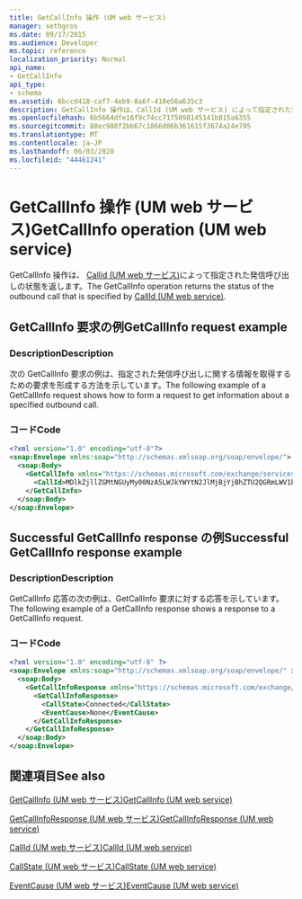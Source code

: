 ```yaml
---
title: GetCallInfo 操作 (UM web サービス)
manager: sethgros
ms.date: 09/17/2015
ms.audience: Developer
ms.topic: reference
localization_priority: Normal
api_name:
- GetCallInfo
api_type:
- schema
ms.assetid: 6bccd418-caf7-4eb9-8a6f-410e56a635c3
description: GetCallInfo 操作は、CallId (UM web サービス) によって指定された発信呼び出しの状態を返します。
ms.openlocfilehash: 6b5664dfe16f9c74cc7175098145141b815a6355
ms.sourcegitcommit: 88ec988f2bb67c1866d06b361615f3674a24e795
ms.translationtype: MT
ms.contentlocale: ja-JP
ms.lasthandoff: 06/03/2020
ms.locfileid: "44461241"
---
```

# <a name="getcallinfo-operation-um-web-service"></a><span data-ttu-id="81988-103">GetCallInfo 操作 (UM web サービス)</span><span class="sxs-lookup"><span data-stu-id="81988-103">GetCallInfo operation (UM web service)</span></span>

<span data-ttu-id="81988-104">GetCallInfo 操作は、 [Callid (UM web サービス)](callid-um-web-service.md)によって指定された発信呼び出しの状態を返します。</span><span class="sxs-lookup"><span data-stu-id="81988-104">The GetCallInfo operation returns the status of the outbound call that is specified by [CallId (UM web service)](callid-um-web-service.md).</span></span>
  
## <a name="getcallinfo-request-example"></a><span data-ttu-id="81988-105">GetCallInfo 要求の例</span><span class="sxs-lookup"><span data-stu-id="81988-105">GetCallInfo request example</span></span>

### <a name="description"></a><span data-ttu-id="81988-106">Description</span><span class="sxs-lookup"><span data-stu-id="81988-106">Description</span></span>

<span data-ttu-id="81988-107">次の GetCallInfo 要求の例は、指定された発信呼び出しに関する情報を取得するための要求を形成する方法を示しています。</span><span class="sxs-lookup"><span data-stu-id="81988-107">The following example of a GetCallInfo request shows how to form a request to get information about a specified outbound call.</span></span>
  
### <a name="code"></a><span data-ttu-id="81988-108">コード</span><span class="sxs-lookup"><span data-stu-id="81988-108">Code</span></span>

```XML
<?xml version="1.0" encoding="utf-8"?>
<soap:Envelope xmlns:soap="http://schemas.xmlsoap.org/soap/envelope/">
  <soap:Body>
    <GetCallInfo xmlns="https://schemas.microsoft.com/exchange/services/2006/messages">
      <CallId>MDlkZjllZGMtNGUyMy00NzA5LWJkYWYtN2JlMjBjYjBhZTU2QGRmLWV1bS0wMS5leGNoYW5nZS5jb3JwLm1pY3Jvc29mdC5jb20=</CallId>
    </GetCallInfo>
  </soap:Body>
</soap:Envelope>
```

## <a name="successful-getcallinfo-response-example"></a><span data-ttu-id="81988-109">Successful GetCallInfo response の例</span><span class="sxs-lookup"><span data-stu-id="81988-109">Successful GetCallInfo response example</span></span>

### <a name="description"></a><span data-ttu-id="81988-110">Description</span><span class="sxs-lookup"><span data-stu-id="81988-110">Description</span></span>

<span data-ttu-id="81988-111">GetCallInfo 応答の次の例は、GetCallInfo 要求に対する応答を示しています。</span><span class="sxs-lookup"><span data-stu-id="81988-111">The following example of a GetCallInfo response shows a response to a GetCallInfo request.</span></span>
  
### <a name="code"></a><span data-ttu-id="81988-112">コード</span><span class="sxs-lookup"><span data-stu-id="81988-112">Code</span></span>

```XML
<?xml version="1.0" encoding="utf-8" ?> 
<soap:Envelope xmlns:soap="http://schemas.xmlsoap.org/soap/envelope/" xmlns:xsi="http://www.w3.org/2001/XMLSchema-instance" xmlns:xsd="http://www.w3.org/2001/XMLSchema">
  <soap:Body>
    <GetCallInfoResponse xmlns="https://schemas.microsoft.com/exchange/services/2006/messages">
      <GetCallInfoResponse>
        <CallState>Connected</CallState> 
        <EventCause>None</EventCause> 
      </GetCallInfoResponse>
    </GetCallInfoResponse>
  </soap:Body>
</soap:Envelope>
```

## <a name="see-also"></a><span data-ttu-id="81988-113">関連項目</span><span class="sxs-lookup"><span data-stu-id="81988-113">See also</span></span>



[<span data-ttu-id="81988-114">GetCallInfo (UM web サービス)</span><span class="sxs-lookup"><span data-stu-id="81988-114">GetCallInfo (UM web service)</span></span>](getcallinfo-um-web-service.md)
  
[<span data-ttu-id="81988-115">GetCallInfoResponse (UM web サービス)</span><span class="sxs-lookup"><span data-stu-id="81988-115">GetCallInfoResponse (UM web service)</span></span>](getcallinforesponse-um-web-service.md)
  
[<span data-ttu-id="81988-116">CallId (UM web サービス)</span><span class="sxs-lookup"><span data-stu-id="81988-116">CallId (UM web service)</span></span>](callid-um-web-service.md)
  
[<span data-ttu-id="81988-117">CallState (UM web サービス)</span><span class="sxs-lookup"><span data-stu-id="81988-117">CallState (UM web service)</span></span>](callstate-um-web-service.md)
  
[<span data-ttu-id="81988-118">EventCause (UM web サービス)</span><span class="sxs-lookup"><span data-stu-id="81988-118">EventCause (UM web service)</span></span>](eventcause-um-web-service.md)

